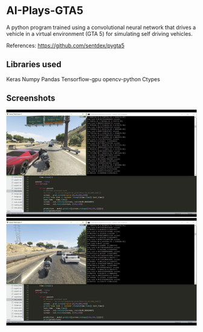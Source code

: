 # AI-Plays-GTA5
A python program trained using a convolutional neural network that drives a vehicle in a virtual environment (GTA 5) for simulating self driving vehicles.

References: https://github.com/sentdex/pygta5

## Libraries used
Keras 
Numpy 
Pandas
Tensorflow-gpu
opencv-python
Ctypes 

## Screenshots
![alt text](screenshots/Screenshot1.png)
![alt text](screenshots/Screenshot2.png)



